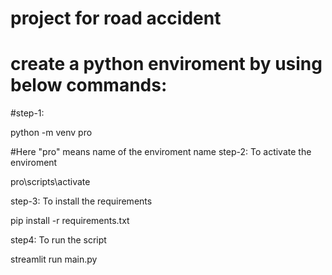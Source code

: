 # project for road accident 


# create a python enviroment by using below commands:
#step-1:

python -m venv pro

#Here "pro" means name of the enviroment name 
step-2: To activate the enviroment

pro\scripts\activate

step-3: To install the requirements

pip install -r requirements.txt

step4: To run the script

streamlit run main.py
